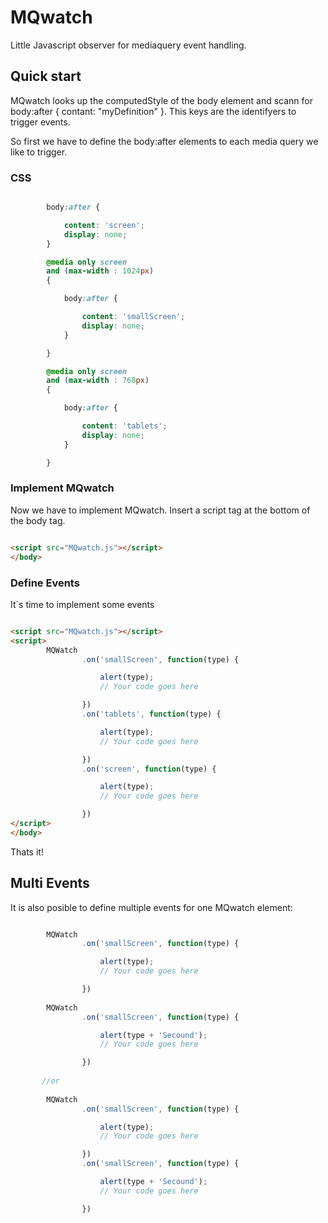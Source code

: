 MQwatch
=======

Little Javascript observer for mediaquery event handling.

## Quick start

MQwatch looks up the computedStyle of the body element and scann for body:after { contant: "myDefinition" }. This keys are the identifyers to trigger events.

So first we have to define the body:after elements to each media query we like to trigger.

### CSS

```css

        body:after {

            content: 'screen';
            display: none;
        }

        @media only screen
        and (max-width : 1024px)
        {

            body:after {

                content: 'smallScreen';
                display: none;
            }

        }

        @media only screen
        and (max-width : 768px)
        {

            body:after {

                content: 'tablets';
                display: none;
            }

        }

```

### Implement MQwatch

Now we have to implement MQwatch. Insert a script tag at the bottom of the body tag.

```html

<script src="MQwatch.js"></script>
</body>

```

### Define Events

It`s time to implement some events


```html

<script src="MQwatch.js"></script>
<script>
        MQWatch
                .on('smallScreen', function(type) {

                    alert(type);
                    // Your code goes here

                })
                .on('tablets', function(type) {

                    alert(type);
                    // Your code goes here

                })
                .on('screen', function(type) {

                    alert(type);
                    // Your code goes here

                })
</script>
</body>

```
Thats it!

## Multi Events

It is also posible to define multiple events for one MQwatch element:


```javascript

        MQWatch
                .on('smallScreen', function(type) {

                    alert(type);
                    // Your code goes here

                })
                
		MQWatch
                .on('smallScreen', function(type) {

                    alert(type + 'Secound');
                    // Your code goes here

                })
                
       //or
       
		MQWatch
                .on('smallScreen', function(type) {

                    alert(type);
                    // Your code goes here

                })
				.on('smallScreen', function(type) {

                    alert(type + 'Secound');
                    // Your code goes here

                })   

```